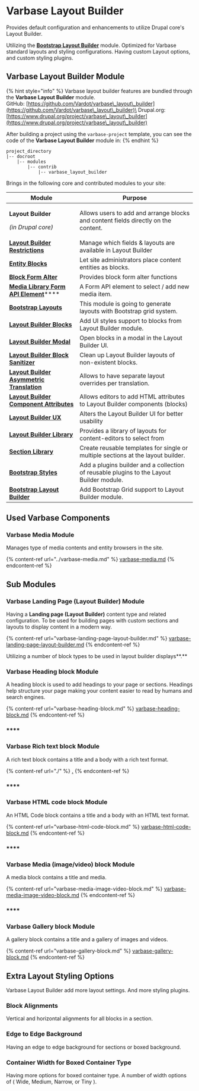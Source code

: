 # Varbase Layout Builder

Provides default configuration and enhancements to utilize Drupal core's Layout Builder.

Utilizing the [**Bootstrap Layout Builder**](https://www.drupal.org/project/bootstrap\_layout\_builder) module. Optimized for Varbase standard layouts and styling configurations. Having custom Layout options, and custom styling plugins.

## Varbase Layout Builder Module

{% hint style="info" %}
Varbase layout builder features are bundled through the **Varbase Layout Builder** module.\
GitHub: [https://github.com/Vardot/varbase\_layout\_builder](https://github.com/Vardot/varbase\_layout\_builder)\
Drupal.org: [https://www.drupal.org/project/varbase\_layout\_builder](https://www.drupal.org/project/varbase\_layout\_builder)

After building a project using the `varbase-project` template, you can see the code of the **Varbase Layout Builder** module in:
{% endhint %}

```
project_directory
|-- docroot
    |-- modules
        |-- contrib
            |-- varbase_layout_builder
```

Brings in the following core and contributed modules to your site:

| Module                                                                                                                   | Purpose                                                                                  |
| ------------------------------------------------------------------------------------------------------------------------ | ---------------------------------------------------------------------------------------- |
| <p><strong>Layout Builder</strong></p><p><em>(in Drupal core)</em></p>                                                   | Allows users to add and arrange blocks and content fields directly on the content.       |
| ****[**Layout Builder Restrictions**](https://www.drupal.org/project/layout\_builder\_restrictions)****                  | Manage which fields & layouts are available in Layout Builder                            |
| ****[**Entity Blocks**](https://www.drupal.org/project/entity\_block)****                                                | Let site administrators place content entities as blocks.                                |
| ****[**Block Form Alter**](https://www.drupal.org/project/block\_form\_alter)****                                        | Provides block form alter functions                                                      |
| [**Media Library Form API Element**](https://www.drupal.org/project/media\_library\_form\_element)****                   | A Form API element to select / add new media item.                                       |
| ****[**Bootstrap Layouts**](https://www.drupal.org/project/bootstrap\_layouts)****                                       | This module is going to generate layouts with Bootstrap grid system.                     |
| ****[**Layout Builder Blocks**](https://www.drupal.org/project/layout\_builder\_blocks)****                              | Add UI styles support to blocks from Layout Builder module.                              |
| ****[**Layout Builder Modal**](https://www.drupal.org/project/layout\_builder\_modal)****                                | Open blocks in a modal in the Layout Builder UI.                                         |
| ****[**Layout Builder Block Sanitizer**](https://www.drupal.org/project/layout\_builder\_block\_sanitizer)****           | Clean up Layout Builder layouts of non-existent blocks.                                  |
| ****[**Layout Builder Asymmetric Translation**](https://www.drupal.org/project/layout\_builder\_at)****                  | Allows to have separate layout overrides per translation.                                |
| ****[**Layout Builder Component Attributes**](https://www.drupal.org/project/layout\_builder\_component\_attributes)**** | Allows editors to add HTML attributes to Layout Builder components (blocks)              |
| ****[**Layout Builder UX**](https://www.drupal.org/project/lb\_ux)****                                                   | Alters the Layout Builder UI for better usability                                        |
| ****[**Layout Builder Library**](https://www.drupal.org/project/layout\_library)****                                     | Provides a library of layouts for content-editors to select from                         |
| ****[**Section Library**](https://www.drupal.org/project/section\_library)****                                           | Create reusable templates for single or multiple sections at the layout builder.         |
| ****[**Bootstrap Styles**](https://www.drupal.org/project/bootstrap\_styles)****                                         | Add a plugins builder and a collection of reusable plugins to the Layout Builder module. |
| ****[**Bootstrap Layout Builder**](https://www.drupal.org/project/bootstrap\_layout\_builder)****                        | Add Bootstrap Grid support to Layout Builder module.                                     |

## Used Varbase Components

### Varbase Media Module

Manages type of media contents and entity browsers in the site.

{% content-ref url="../varbase-media.md" %}
[varbase-media.md](../varbase-media.md)
{% endcontent-ref %}



## Sub Modules

### Varbase Landing Page (Layout Builder) Module

Having a **Landing page (Layout Builder)** content type and related configuration. To be used for building pages with custom sections and layouts to display content in a modern way.

{% content-ref url="varbase-landing-page-layout-builder.md" %}
[varbase-landing-page-layout-builder.md](varbase-landing-page-layout-builder.md)
{% endcontent-ref %}

Utilizing a number of block types to be used in layout builder displays**.**

### **Varbase Heading block** Module

A heading block is used to add headings to your page or sections. Headings help structure your page making your content easier to read by humans and search engines.

{% content-ref url="varbase-heading-block.md" %}
[varbase-heading-block.md](varbase-heading-block.md)
{% endcontent-ref %}

### ****

### **Varbase Rich text block** Module

A rich text block contains a title and a body with a rich text format.

{% content-ref url="./" %}
[.](./)
{% endcontent-ref %}

### ****

### **Varbase HTML code block** Module

An HTML Code block contains a title and a body with an HTML text format.

{% content-ref url="varbase-html-code-block.md" %}
[varbase-html-code-block.md](varbase-html-code-block.md)
{% endcontent-ref %}

### ****

### **Varbase Media (image/video) block** Module

A media block contains a title and media.

{% content-ref url="varbase-media-image-video-block.md" %}
[varbase-media-image-video-block.md](varbase-media-image-video-block.md)
{% endcontent-ref %}

### ****

### **Varbase Gallery block** Module

A gallery block contains a title and a gallery of images and videos.

{% content-ref url="varbase-gallery-block.md" %}
[varbase-gallery-block.md](varbase-gallery-block.md)
{% endcontent-ref %}

## Extra Layout Styling Options

Varbase Layout Builder add more layout settings. And more styling plugins.

### Block Alignments

Vertical and horizontal alignments for all blocks in a section.

### Edge to Edge Background

Having an edge to edge background for sections or boxed background.

### Container Width for Boxed Container Type

Having more options for boxed container type. A number of width options of ( Wide, Medium, Narrow, or Tiny ).



